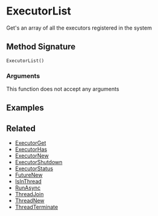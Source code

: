 # ExecutorList

Get's an array of all the executors registered in the system

## Method Signature

```
ExecutorList()
```

### Arguments

This function does not accept any arguments

## Examples

## Related

* [ExecutorGet](executorget.md)
* [ExecutorHas](executorhas.md)
* [ExecutorNew](executornew.md)
* [ExecutorShutdown](executorshutdown.md)
* [ExecutorStatus](executorstatus.md)
* [FutureNew](futurenew.md)
* [IsInThread](isinthread.md)
* [RunAsync](runasync.md)
* [ThreadJoin](threadjoin.md)
* [ThreadNew](threadnew.md)
* [ThreadTerminate](threadterminate.md)
